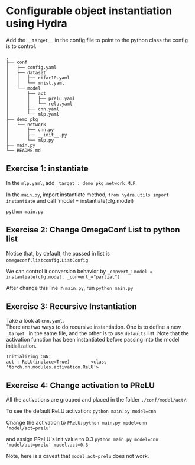 # Configurable object instantiation using Hydra

Add the `__target__` in the config file to point to the python class the config is to control.

```
.
├── conf
│   ├── config.yaml
│   ├── dataset
│   │   ├── cifar10.yaml
│   │   └── mnist.yaml
│   └── model
│       ├── act
│       │   ├── prelu.yaml
│       │   └── relu.yaml
│       ├── cnn.yaml
│       └── mlp.yaml
├── demo_pkg
│   └── network
│       ├── cnn.py
│       ├── __init__.py
│       └── mlp.py
├── main.py
└── README.md
```

## Exercise 1: instantiate

In the `mlp.yaml`, add `_target_: demo_pkg.network.MLP`. 

In the `main.py`, import instantiate method, 
`from hydra.utils import instantiate`  and call
`model = instantiate(cfg.model)

`python main.py `

## Exercise 2: Change OmegaConf List to python list

Notice that, by default, the passed in list is `omegaconf.listconfig.ListConfig`.

We can control it conversion behavior by `_convert_`: 
`model = instantiate(cfg.model, _convert_="partial")`

After change this line in `main.py`, run `python main.py`

## Exercise 3: Recursive Instantiation 

Take a look at `cnn.yaml`.  
There are two ways to do recursive instantiation.
One is to define a new `_target_` in the same file, and the other is to use
`defaults` list.
Note that the activation function has been instantiated before passing into the model initialization.

```
Initializing CNN:
act : ReLU(inplace=True)        <class 'torch.nn.modules.activation.ReLU'>
```

## Exercise 4: Change activation to PReLU

All the activations are grouped and placed in the folder `./conf/model/act/`.

To see the default ReLU activation:
`python main.py model=cnn`

Change the activation to `PReLU`:
`python main.py model=cnn 'model/act=prelu'`

and assign PReLU's init value to 0.3
`python main.py model=cnn 'model/act=prelu' model.act=0.3`

Note, here is a caveat that `model.act=prelu` does not work.
